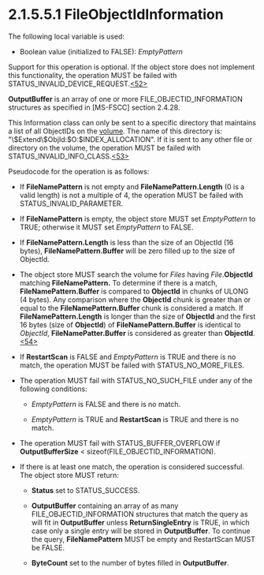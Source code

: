 <html dir="LTR" xmlns:mshelp="http://msdn.microsoft.com/mshelp" xmlns:ddue="http://ddue.schemas.microsoft.com/authoring/2003/5" xmlns:xlink="http://www.w3.org/1999/xlink" xmlns:tool="http://www.microsoft.com/tooltip">
    <head>
        <meta http-equiv="Content-Type" content="text/html; CHARSET=utf-8"></meta>
        <meta name="save" content="history"></meta>
        <title>2.1.5.5.1 FileObjectIdInformation</title>
        <xml>
            <mshelp:toctitle title="2.1.5.5.1 FileObjectIdInformation"></mshelp:toctitle>
            <mshelp:rltitle title="[MS-FSA]: FileObjectIdInformation"></mshelp:rltitle>
            <mshelp:keyword index="A" term="67629699-4ffc-4b93-b52d-4047eb726de0"></mshelp:keyword>
            <mshelp:attr name="DCSext.ContentType" value="open specification"></mshelp:attr>
            <mshelp:attr name="AssetID" value="67629699-4ffc-4b93-b52d-4047eb726de0"></mshelp:attr>
            <mshelp:attr name="TopicType" value="kbRef"></mshelp:attr>
            <mshelp:attr name="DCSext.Title" value="[MS-FSA]: FileObjectIdInformation" />
        </xml>
    </head>
    <body>
        <div id="header">
            <h1 class="heading">2.1.5.5.1 FileObjectIdInformation</h1>
        </div>
        <div id="mainSection">
            <div id="mainBody">
                <div id="allHistory" class="saveHistory"></div>
                <div id="sectionSection0" class="section" name="collapseableSection">
                    

<p>The following local variable is used:</p>

<ul><li><p><span><span> 
</span></span>Boolean value (initialized to FALSE): <i>EmptyPattern</i></p>

</li></ul><p>Support for this operation is optional. If the object store
does not implement this functionality, the operation MUST be failed with
STATUS_INVALID_DEVICE_REQUEST.<a id="Appendix_A_Target_52"></a><a href="4e3695bd-7574-4f24-a223-b4679c065b63.md#Appendix_A_52" aria-label="Product behavior note 52">&lt;52&gt;</a></p>

<p><b>OutputBuffer</b> is an array of one or more
FILE_OBJECTID_INFORMATION structures as specified in <mshelp:link keywords="efbfe127-73ad-4140-9967-ec6500e66d5e" tabindex="0">[MS-FSCC]</mshelp:link>
section <mshelp:link keywords="217740d3-776e-40e0-bbae-6ae2aa959e13" tabindex="0">2.4.28</mshelp:link>.</p>

<p>This Information class can only be sent to a specific
directory that maintains a list of all ObjectIDs on the <a href="682f0f59-385c-4351-b81a-3b234f53db03.md#gt_9a876829-33a1-4f0b-8b81-8552b7e5561c">volume</a>. The name of this
directory is: &quot;\$Extend\$ObjId:$O:$INDEX_ALLOCATION&quot;. If it is sent
to any other file or directory on the volume, the operation MUST be failed with
STATUS_INVALID_INFO_CLASS.<a id="Appendix_A_Target_53"></a><a href="4e3695bd-7574-4f24-a223-b4679c065b63.md#Appendix_A_53" aria-label="Product behavior note 53">&lt;53&gt;</a></p>

<p>Pseudocode for the operation is as follows:</p>

<ul><li><p><span><span> 
</span></span>If <b>FileNamePattern</b> is not empty and <b>FileNamePattern.Length</b>
(0 is a valid length) is not a multiple of 4, the operation MUST be failed with
STATUS_INVALID_PARAMETER.</p>

</li><li><p><span><span> 
</span></span>If <b>FileNamePattern</b> is empty, the object store MUST set <i>EmptyPattern</i>
to TRUE; otherwise it MUST set <i>EmptyPattern</i> to FALSE.</p>

</li><li><p><span><span> 
</span></span>If <b>FileNamePattern.Length</b> is less than the size of an
ObjectId (16 bytes), <b>FileNamePattern.Buffer</b> will be zero filled up to
the size of ObjectId.</p>

</li><li><p><span><span> 
</span></span>The object store MUST search the volume for <i>Files</i> having <i>File</i>.<b>ObjectId</b>
matching <b>FileNamePattern.</b> To determine if there is a match, <b>FileNamePattern.Buffer</b>
is compared to <b>ObjectId</b> in chunks of ULONG (4 bytes). Any comparison
where the <b>ObjectId</b> chunk is greater than or equal to the <b>FileNamePattern.Buffer</b>
chunk is considered a match. If <b>FileNamePattern.Length</b> is longer than
the size of <b>ObjectId</b> and the first 16 bytes (size of <b>ObjectId</b>) of
<b>FileNamePattern.Buffer</b> is identical to <i>ObjectId</i>, <b>FileNamePatter.Buffer</b>
is considered as greater than <b>ObjectId</b>.<a id="Appendix_A_Target_54"></a><a href="4e3695bd-7574-4f24-a223-b4679c065b63.md#Appendix_A_54" aria-label="Product behavior note 54">&lt;54&gt;</a></p>

</li><li><p><span><span> 
</span></span>If <b>RestartScan</b> is FALSE and <i>EmptyPattern</i> is TRUE
and there is no match, the operation MUST be failed with STATUS_NO_MORE_FILES.</p>

</li><li><p><span><span> 
</span></span>The operation MUST fail with STATUS_NO_SUCH_FILE under any of the
following conditions:</p>

<ul><li><p><span><span>  </span></span><i>EmptyPattern</i>
is FALSE and there is no match.</p>

</li><li><p><span><span>  </span></span><i>EmptyPattern</i>
is TRUE and <b>RestartScan</b> is TRUE and there is no match.</p>

</li></ul></li><li><p><span><span> 
</span></span>The operation MUST fail with STATUS_BUFFER_OVERFLOW if <b>OutputBufferSize</b>
&lt; sizeof(FILE_OBJECTID_INFORMATION).</p>

</li><li><p><span><span> 
</span></span>If there is at least one match, the operation is considered
successful. The object store MUST return:</p>

<ul><li><p><span><span>  </span></span><b>Status</b>
set to STATUS_SUCCESS.</p>

</li><li><p><span><span>  </span></span><b>OutputBuffer</b>
containing an array of as many FILE_OBJECTID_INFORMATION structures that match
the query as will fit in <b>OutputBuffer</b> unless <b>ReturnSingleEntry</b> is
TRUE, in which case only a single entry will be stored in <b>OutputBuffer</b>.
To continue the query, <b>FileNamePattern</b> MUST be empty and RestartScan
MUST be FALSE.</p>

</li><li><p><span><span>  </span></span><b>ByteCount</b>
set to the number of bytes filled in <b>OutputBuffer</b>.</p>

</li></ul></li></ul>
                </div>
            </div>
        </div>
    </body>
</html>
